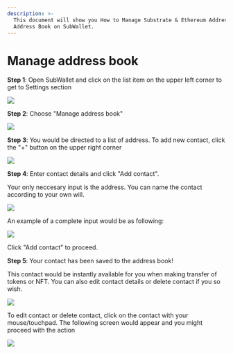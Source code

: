 ```yaml
---
description: >-
  This document will show you How to Manage Substrate & Ethereum Addresses with
  Address Book on SubWallet.
---
```


# Manage address book

**Step 1**: Open SubWallet and click on the list item on the upper left corner to get to Settings section

![](<../.gitbook/assets/image (2) (3) (1).png>)



**Step 2**: Choose "Manage address book"

![](<../.gitbook/assets/image (170) (1).png>)



**Step 3**: You would be directed to a list of address. To add new contact, click the "+" button on the upper right corner

![](<../.gitbook/assets/image (155) (1) (1).png>)



**Step 4**: Enter contact details and click "Add contact".&#x20;

Your only neccesary input is the address. You can name the contact according to your own will.

![](<../.gitbook/assets/image (165) (1) (1).png>)

An example of a complete input would be as following:

![](<../.gitbook/assets/image (166) (1) (1).png>)

Click "Add contact" to proceed.&#x20;



**Step 5**: Your contact has been saved to the address book!

This contact would be instantly available for you when making transfer of tokens or NFT. You can also edit contact details or delete contact if you so wish.&#x20;

![](<../.gitbook/assets/image (167).png>)

To edit contact or delete contact, click on the contact with your mouse/touchpad. The following screen would appear and you might proceed with the action

![](<../.gitbook/assets/image (157) (1).png>)
